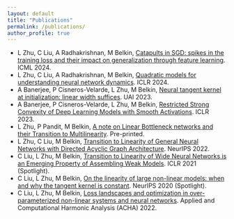 ```yaml
---
layout: default
title: "Publications"
permalink: /publications/
author_profile: true
---
```



- L Zhu, C Liu, A Radhakrishnan, M Belkin, [Catapults in SGD: spikes in the training loss and their impact on generalization through feature learning](https://arxiv.org/pdf/2306.04815.pdf). ICML 2024.
- L Zhu, C Liu, A Radhakrishnan, M Belkin, [Quadratic models for understanding neural network dynamics](https://arxiv.org/pdf/2205.11787.pdf). ICLR 2024.
- A Banerjee, P Cisneros-Velarde, L Zhu, M Belkin, [Neural tangent kernel at initialization: linear width suffices](https://proceedings.mlr.press/v216/banerjee23a/banerjee23a.pdf). UAI 2023.
- A Banerjee, P Cisneros-Velarde, L Zhu, M Belkin, [Restricted Strong Convexity of Deep Learning Models with Smooth Activations](https://arxiv.org/pdf/2209.15106.pdf). ICLR 2023.
- L Zhu, P Pandit, M Belkin, [A note on Linear Bottleneck networks and their Transition to Multilinearity](https://arxiv.org/pdf/2206.15058.pdf). Pre-printed.
- L Zhu, C Liu, M Belkin, [Transition to Linearity of General Neural Networks with Directed Acyclic Graph Architecture](https://arxiv.org/pdf/2205.11786.pdf). NeurIPS 2022. 
- C Liu, L Zhu, M Belkin, [Transition to Linearity of Wide Neural Networks is an Emerging Property of Assembling Weak Models](https://arxiv.org/pdf/2203.05104.pdf). ICLR 2021 (Spotlight). 
- C Liu, L Zhu, M Belkin, [On the linearity of large non-linear models: when and why the tangent kernel is constant](https://arxiv.org/pdf/2010.01092.pdf). NeurIPS 2020 (Spotlight). 
- C Liu, L Zhu, M Belkin, [Loss landscapes and optimization in over-parameterized non-linear systems and neural networks](https://arxiv.org/pdf/2003.00307.pdf). Applied and Computational Harmonic Analysis (ACHA) 2022.
